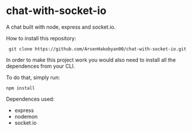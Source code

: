 # chat-with-socket-io

A chat built with node, express and socket.io.

How to install this repository:

``` git clone https://github.com/ArsenHakobyan00/chat-with-socket-io.git```

In order to make this project work you would also need to install all the dependences from your CLI.

To do that, simply run:

```
npm install
```

Dependences used:

- express
- nodemon
- socket.io
